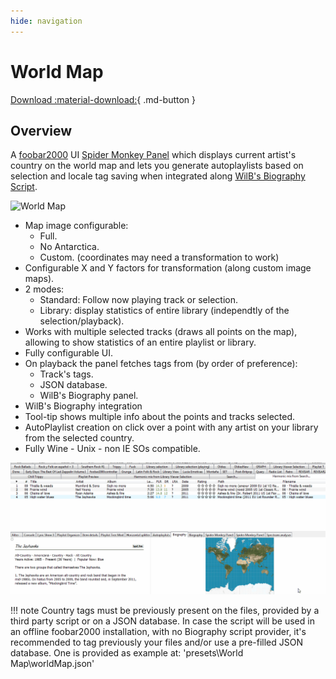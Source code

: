 ```yaml
---
hide: navigation
---
```


# World Map

[Download :material-download:](https://github.com/regorxxx/World-Map-SMP){ .md-button }

## Overview

A [foobar2000](https://www.foobar2000.org/) UI 
[Spider Monkey Panel](https://theqwertiest.github.io/foo_spider_monkey_panel/) 
which displays current artist's country on the world map and lets you generate 
autoplaylists based on selection and locale tag saving when integrated along
 [WilB's Biography Script](https://github.com/Wil-B/Biography).

![World Map](../images/wm_ui.gif)
 
- Map image configurable:
	- Full.
	- No Antarctica.
	- Custom. (coordinates may need a transformation to work)
- Configurable X and Y factors for transformation (along custom image maps).
- 2 modes:
	- Standard: Follow now playing track or selection.
	- Library: display statistics of entire library (independtly of the selection/playback).
- Works with multiple selected tracks (draws all points on the map), allowing to show statistics of an entire playlist or library.
- Fully configurable UI.
- On playback the panel fetches tags from (by order of preference):
	- Track's tags.
	- JSON database.
	- WilB's Biography panel.
- WilB's Biography integration
- Tool-tip shows multiple info about the points and tracks selected.
- AutoPlaylist creation on click over a point with any artist on your library from the selected country.
- Fully Wine - Unix - non IE SOs compatible.

![World Map](../images/wm.gif)

!!! note
	Country tags must be previously present on the files, provided by a third party
	script or on a JSON database. In case the script will be used in an offline
	foobar2000 installation, with no Biography script provider, it's recommended to
	tag previously your files and/or use a pre-filled JSON database. One is provided
	as example at: 'presets\World Map\worldMap.json'